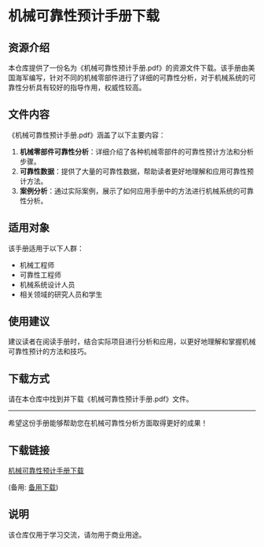 # 机械可靠性预计手册下载

## 资源介绍

本仓库提供了一份名为《机械可靠性预计手册.pdf》的资源文件下载。该手册由美国海军编写，针对不同的机械零部件进行了详细的可靠性分析，对于机械系统的可靠性分析具有较好的指导作用，权威性较高。

## 文件内容

《机械可靠性预计手册.pdf》涵盖了以下主要内容：

1. **机械零部件可靠性分析**：详细介绍了各种机械零部件的可靠性预计方法和分析步骤。
2. **可靠性数据**：提供了大量的可靠性数据，帮助读者更好地理解和应用可靠性预计方法。
3. **案例分析**：通过实际案例，展示了如何应用手册中的方法进行机械系统的可靠性分析。

## 适用对象

该手册适用于以下人群：

- 机械工程师
- 可靠性工程师
- 机械系统设计人员
- 相关领域的研究人员和学生

## 使用建议

建议读者在阅读手册时，结合实际项目进行分析和应用，以更好地理解和掌握机械可靠性预计的方法和技巧。

## 下载方式

请在本仓库中找到并下载《机械可靠性预计手册.pdf》文件。

---

希望这份手册能够帮助您在机械可靠性分析方面取得更好的成果！

## 下载链接
[机械可靠性预计手册下载](https://pan.quark.cn/s/20d0fd18f499) 

(备用: [备用下载](https://pan.baidu.com/s/1Tq2-bxEx0ivxq7HrSXMQXQ?pwd=1234))

## 说明

该仓库仅用于学习交流，请勿用于商业用途。

